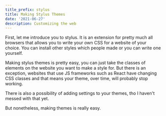 ```yaml
---
title_prefix: stylus
title: Making Stylus Themes
date: '2021-06-27'
description: Customizing the web
---
```


First, let me introduce you to stylus. It is an extension for pretty much all browsers that allows you to write your own CSS for a website of your choice. You can install other styles which people made or you can write one yourself.

Making stylus themes is pretty easy, you can just take the classes of elements on the website you want to make a style for. But there is an exception, websites that use JS frameworks such as React have changing CSS classes and that means your theme, over time, will probably stop working.

There is also a possibility of adding settings to your themes, tho I haven't messed with that yet.

But nonetheless, making themes is really easy.
